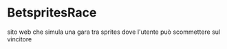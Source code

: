 # BetspritesRace
sito web che simula una gara tra sprites dove l'utente può scommettere sul vincitore
